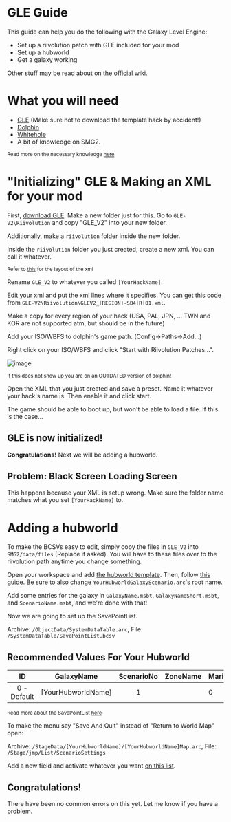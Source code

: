 # GLE Guide
This guide can help you do the following with the Galaxy Level Engine:
- Set up a riivolution patch with GLE included for your mod
- Set up a hubworld
- Get a galaxy working

Other stuff may be read about on the [official wiki](https://github.com/SuperHackio/GalaxyLevelEngine/wiki).

# What you will need
- [GLE](https://github.com/SuperHackio/GalaxyLevelEngine/releases) (Make sure not to download the template hack by accident!)
- [Dolphin](https://dolphin-emu.org/)
- [Whitehole](https://github.com/SunakazeKun/Whitehole-Despaghettification/releases)
- A bit of knowledge on SMG2. 

<sub>Read more on the necessary knowledge [here](https://github.com/SuperHackio/GalaxyLevelEngine/wiki/SavePointList).</sub>

# "Initializing" GLE & Making an XML for your mod
First, [download GLE](https://github.com/SuperHackio/GalaxyLevelEngine/releases).
Make a new folder just for this. 
Go to `GLE-V2\Riivolution` and copy "GLE_V2" into your new folder.

Additionally, make a `riivolution` folder inside the new folder.

Inside the `riivolution` folder you just created, create a new xml. You can call it whatever.

<sub>Refer to [this](https://github.com/SuperHackio/GalaxyLevelEngine/wiki/Setup-Guide#making-a-riivolution-xml) for the layout of the xml</sub>

Rename `GLE_V2` to whatever you called `[YourHackName]`.

Edit your xml and put the xml lines where it specifies. You can get this code from `GLE-V2\Riivolution\GLEV2_[REGION]-SB4[R]01.xml`.

Make a copy for every region of your hack (USA, PAL, JPN, ... TWN and KOR are not supported atm, but should be in the future)

Add your ISO/WBFS to dolphin's game path. (Config->Paths->Add...)

Right click on your ISO/WBFS and click "Start with Riivolution Patches...".

![image](https://user-images.githubusercontent.com/38051573/206037241-16e1b2fd-f139-4927-b2c9-95ada33c7b82.png)

<sub>If this does not show up you are on an OUTDATED version of dolphin!</sub>

Open the XML that you just created and save a preset. Name it whatever your hack's name is. Then enable it and click start. 

The game should be able to boot up, but won't be able to load a file. If this is the case...
## GLE is now initialized!
**Congratulations!** Next we will be adding a hubworld.

## Problem: Black Screen Loading Screen
This happens because your XML is setup wrong. Make sure the folder name matches what you set `[YourHackName]` to.

# Adding a hubworld

To make the BCSVs easy to edit, simply copy the files in `GLE_V2` into `SMG2/data/files` (Replace if asked). You will have to these files over to the riivolution path anytime you change something.

Open your workspace and add [the hubworld template](https://github.com/SuperHackio/GalaxyLevelEngine/wiki/Template-Files#new-hubworld-template). Then, follow [this guide](https://github.com/SuperHackio/GalaxyLevelEngine/wiki/Creating-a-New-Galaxy#giving-your-galaxy-a-name). Be sure to also change `YourHubworldGalaxyScenario.arc`'s root name. 

Add some entries for the galaxy in `GalaxyName.msbt`, `GalaxyNameShort.msbt`, and `ScenarioName.msbt`, and we're done with that!

Now we are going to set up the SavePointList. 

Archive: `/ObjectData/SystemDataTable.arc`, File: `/SystemDataTable/SavePointList.bcsv`

## Recommended Values For Your Hubworld
| ID    | GalaxyName | ScenarioNo | ZoneName | MarioNo | Player | ResultPathId | EntryPathId | EntireLevelFlag |
|:-------------:|:-------------:|:-------------:| -------------| -------------| -------------| -------------| -------------| -------------|
| 0 - Default      | [YourHubworldName] | 1 |  | 0 | -1 | 0 | 0 | 1 |

<sub>Read more about the SavePointList [here](https://github.com/SuperHackio/GalaxyLevelEngine/wiki/SavePointList)</sub>

To make the menu say "Save And Quit" instead of "Return to World Map" open:

Archive: `/StageData/[YourHubworldName]/[YourHubworldName]Map.arc`, File: `/Stage/jmp/List/ScenarioSettings`

Add a new field and activate whatever you want [on this list](https://github.com/SuperHackio/GalaxyLevelEngine/wiki/Stages#available-settings).

## Congratulations!
There have been no common errors on this yet. Let me know if you have a problem.
